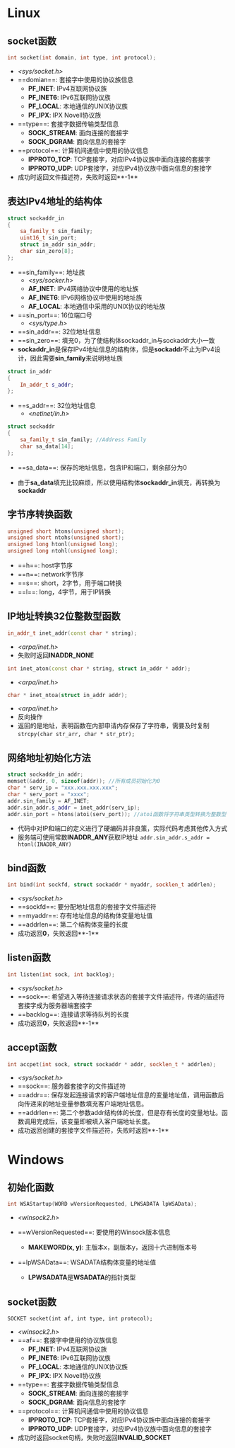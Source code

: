 # Linux

##  socket函数

```c++
int socket(int domain, int type, int protocol);
```

- *<sys/socket.h>*
- ==domian==: 套接字中使用的协议族信息
  - **PF_INET**: IPv4互联网协议族
  - **PF_INET6**: IPv6互联网协议族
  - **PF_LOCAL**: 本地通信的UNIX协议族
  - **PF_IPX**: IPX Novell协议族
- ==type==: 套接字数据传输类型信息
  - **SOCK_STREAM**: 面向连接的套接字
  - **SOCK_DGRAM**: 面向信息的套接字
- ==protocol==: 计算机间通信中使用的协议信息
  - **IPPROTO_TCP**: TCP套接字，对应IPv4协议族中面向连接的套接字
  - **IPPROTO_UDP**: UDP套接字，对应IPv4协议族中面向信息的套接字
- 成功时返回文件描述符，失败时返回**-1**

## 表达IPv4地址的结构体

```c++
struct sockaddr_in
{
    sa_family_t sin_family;
    uint16_t sin_port;
    struct in_addr sin_addr;
    char sin_zero[8];
};
```
- ==sin_family==: 地址族
  - *<sys/socker.h>*
  - **AF_INET**: IPv4网络协议中使用的地址族
  - **AF_INET6**: IPv6网络协议中使用的地址族
  - **AF_LOCAL**: 本地通信中采用的UNIX协议的地址族
- ==sin_port==: 16位端口号
  - *<sys/type.h>*
- ==sin_addr==: 32位地址信息
- ==sin_zero==: 填充0，为了使结构体sockaddr_in与sockaddr大小一致
- **sockaddr_in**是保存IPv4地址信息的结构体，但是**sockaddr**不止为IPv4设计，因此需要**sin_family**来说明地址族

```c++
struct in_addr
{
	In_addr_t s_addr;
};
```
- ==s_addr==: 32位地址信息
  - *<netinet/in.h>*

```c++
struct sockaddr
{
    sa_family_t sin_family; //Address Family
    char sa_data[14];
};
```
- ==sa_data==: 保存的地址信息，包含IP和端口，剩余部分为0

- 由于**sa_data**填充比较麻烦，所以使用结构体**sockaddr_in**填充，再转换为**sockaddr**

## 字节序转换函数

```c++
unsigned short htons(unsigned short);
unsigned short ntohs(unsigned short);
unsigned long htonl(unsigned long);
unsigned long ntohl(unsigned long);
```
- ==h==: host字节序
- ==n==: network字节序
- ==s==: short，2字节，用于端口转换
- ==l==: long，4字节，用于IP转换

## IP地址转换32位整数型函数

```c++
in_addr_t inet_addr(const char * string);
```
- *<arpa/inet.h>*
- 失败时返回**INADDR_NONE**

```c++
int inet_aton(const char * string, struct in_addr * addr);
```
- *<arpa/inet.h>*

```c++
char * inet_ntoa(struct in_addr addr);
```
- *<arpa/inet.h>*
- 反向操作
- 返回的是地址，表明函数在内部申请内存保存了字符串，需要及时复制
  `strcpy(char str_arr, char * str_ptr);`

## 网络地址初始化方法
```c++
struct sockaddr_in addr;
memset(&addr, 0, sizeof(addr));	//所有成员初始化为0
char * serv_ip = "xxx.xxx.xxx.xxx";
char * serv_port = "xxxx";
addr.sin_family = AF_INET;
addr.sin_addr.s_addr = inet_addr(serv_ip);
addr.sin_port = htons(atoi(serv_port)); //atoi函数将字符串类型转换为整数型
```
- 代码中对IP和端口的定义进行了硬编码并非良策，实际代码考虑其他传入方式
- 服务端可使用常数**INADDR_ANY**获取IP地址
  `addr.sin_addr.s_addr = htonl(INADDR_ANY)`

## bind函数

```c++
int bind(int sockfd, struct sockaddr * myaddr, socklen_t addrlen);
```
- *<sys/socket.h>*
- ==sockfd==: 要分配地址信息的套接字文件描述符
- ==myaddr==: 存有地址信息的结构体变量地址值
- ==addrlen==: 第二个结构体变量的长度
- 成功返回**0**，失败返回**-1**

## listen函数

```c++
int listen(int sock, int backlog);
```

- *<sys/socket.h>*
- ==sock==: 希望进入等待连接请求状态的套接字文件描述符，传递的描述符套接字成为服务器端套接字
- ==backlog==: 连接请求等待队列的长度
- 成功返回**0**，失败返回**-1**

## accept函数

```c++
int accpet(int sock, struct sockaddr * addr, socklen_t * addrlen);
```

* *<sys/socket.h>*
* ==sock==: 服务器套接字的文件描述符
* ==addr==: 保存发起连接请求的客户端地址信息的变量地址值，调用函数后向传递来的地址变量参数填充客户端地址信息。
* ==addrlen==: 第二个参数addr结构体的长度，但是存有长度的变量地址。函数调用完成后，该变量即被填入客户端地址长度。
* 成功返回创建的套接字文件描述符，失败时返回**-1**



# Windows

## 初始化函数

```c++
int WSAStartup(WORD wVersionRequested, LPWSADATA lpWSAData);
```
- *<winsock2.h>*
- ==wVersionRequested==: 要使用的Winsock版本信息
  - **MAKEWORD(x, y)**: 主版本x，副版本y，返回十六进制版本号

- ==lpWSAData==: WSADATA结构体变量的地址值
  - **LPWSADATA**是**WSADATA**的指针类型




## socket函数

`SOCKET socket(int af, int type, int protocol);`

- *<winsock2.h>*
- ==af==: 套接字中使用的协议族信息
  - **PF_INET**: IPv4互联网协议族
  - **PF_INET6**: IPv6互联网协议族
  - **PF_LOCAL**: 本地通信的UNIX协议族
  - **PF_IPX**: IPX Novell协议族
- ==type==: 套接字数据传输类型信息
  - **SOCK_STREAM**: 面向连接的套接字
  - **SOCK_DGRAM**: 面向信息的套接字
- ==protocol==: 计算机间通信中使用的协议信息
  - **IPPROTO_TCP**: TCP套接字，对应IPv4协议族中面向连接的套接字
  - **IPPROTO_UDP**: UDP套接字，对应IPv4协议族中面向信息的套接字
- 成功时返回socket句柄，失败时返回**INVALID_SOCKET**





